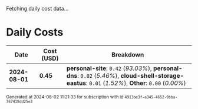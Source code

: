 Fetching daily cost data...
# Daily Costs

| Date | Cost (USD) | Breakdown |
|------|----------------|-----------|
| **2024-08-01** | **0.45** | **personal-site**: `0.42` (_93.03%_), **personal-dns**: `0.02` (_5.46%_), **cloud-shell-storage-eastus**: `0.01` (_1.52%_), **Other**: `0.00` (_0.00%_) |


<sup>Generated at 2024-08-02 11:21:33 for subscription with id `4913be3f-a345-4652-9bba-767418dd25e3`</sup>
